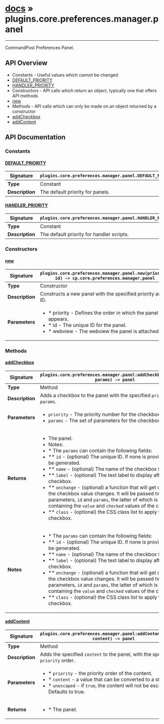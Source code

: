 # [docs](index.md) » plugins.core.preferences.manager.panel
---

CommandPost Preferences Panel.

## API Overview
* Constants - Useful values which cannot be changed
 * [DEFAULT_PRIORITY](#DEFAULT_PRIORITY)
 * [HANDLER_PRIORITY](#HANDLER_PRIORITY)
* Constructors - API calls which return an object, typically one that offers API methods
 * [new](#new)
* Methods - API calls which can only be made on an object returned by a constructor
 * [addCheckbox](#addCheckbox)
 * [addContent](#addContent)

## API Documentation

### Constants

#### [DEFAULT_PRIORITY](#DEFAULT_PRIORITY)
| **Signature**                               | `plugins.core.preferences.manager.panel.DEFAULT_PRIORITY`                                                                    |
| --------------------------------------------|-------------------------------------------------------------------------------------|
| **Type**                                    | Constant                                                                     |
| **Description**                             | The default priority for panels.                                                                     |

#### [HANDLER_PRIORITY](#HANDLER_PRIORITY)
| **Signature**                               | `plugins.core.preferences.manager.panel.HANDLER_PRIORITY`                                                                    |
| --------------------------------------------|-------------------------------------------------------------------------------------|
| **Type**                                    | Constant                                                                     |
| **Description**                             | The default priority for handler scripts.                                                                     |

### Constructors

#### [new](#new)
| **Signature**                               | `plugins.core.preferences.manager.panel.new(priority, id) -> cp.core.preferences.manager.panel`                                                                    |
| --------------------------------------------|-------------------------------------------------------------------------------------|
| **Type**                                    | Constructor                                                                     |
| **Description**                             | Constructs a new panel with the specified priority and ID.                                                                     |
| **Parameters**                              | <ul><li>* priority	- Defines the order in which the panel appears.</li><li>* id		- The unique ID for the panel.</li><li>* webview	- The webview the panel is attached to.</li></ul> |

### Methods

#### [addCheckbox](#addCheckbox)
| **Signature**                               | `plugins.core.preferences.manager.panel:addCheckbox(priority, params) -> panel`                                                                    |
| --------------------------------------------|-------------------------------------------------------------------------------------|
| **Type**                                    | Method                                                                     |
| **Description**                             | Adds a checkbox to the panel with the specified `priority` and `params`.                                                                     |
| **Parameters**                              | <ul><li>`priority`	- The priority number for the checkbox.</li><li>`params`		- The set of parameters for the checkbox.</li></ul> |
| **Returns**                                 | <ul><li>The panel.</li><li>Notes:</li><li>* The `params` can contain the following fields:</li><li>** `id`			- (optional) The unique ID. If none is provided, one will be generated.</li><li>** `name`		- (optional) The name of the checkbox field.</li><li>** `label`		- (optional) The text label to display after the checkbox.</li><li>** `onchange`	- (optional) a function that will get called when the checkbox value changes. It will be passed two parameters, `id` and `params`, the latter of which is a table containing the `value` and `checked` values of the checkbox.</li><li>** `class`		- (optional) the CSS class list to apply to the checkbox.</li></ul>          |
| **Notes**                                   | <ul><li>* The `params` can contain the following fields:</li><li>** `id`			- (optional) The unique ID. If none is provided, one will be generated.</li><li>** `name`		- (optional) The name of the checkbox field.</li><li>** `label`		- (optional) The text label to display after the checkbox.</li><li>** `onchange`	- (optional) a function that will get called when the checkbox value changes. It will be passed two parameters, `id` and `params`, the latter of which is a table containing the `value` and `checked` values of the checkbox.</li><li>** `class`		- (optional) the CSS class list to apply to the checkbox.</li></ul>                |

#### [addContent](#addContent)
| **Signature**                               | `plugins.core.preferences.manager.panel:addContent(priority, content) -> panel`                                                                    |
| --------------------------------------------|-------------------------------------------------------------------------------------|
| **Type**                                    | Method                                                                     |
| **Description**                             | Adds the specified `content` to the panel, with the specified `priority` order.                                                                     |
| **Parameters**                              | <ul><li>* `priority`		- the priority order of the content.</li><li>* `content`			- a value that can be converted to a string.</li><li>* `unescaped`		- if `true`, the content will not be escaped. Defaults to true.</li></ul> |
| **Returns**                                 | <ul><li>* The panel.</li></ul>          |

